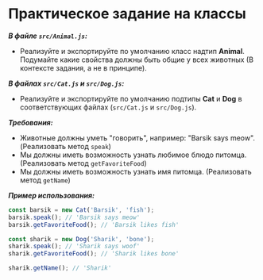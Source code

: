 # Практическое задание на классы

**_В файле `src/Animal.js`:_**

- Реализуйте и экспортируйте по умолчанию класс надтип __Animal__. Подумайте какие свойства должны быть общие у всех животных (В контексте задания, а не в принципе).

**_В файлах `src/Cat.js` и `src/Dog.js`:_**

- Реализуйте и экспортируйте по умолчанию подтипы __Cat__ и __Dog__ в  соответствующих файлах (`src/Cat.js` и `src/Dog.js`).

**_Требования:_**

- Животные должны уметь "говорить", например: "Barsik says meow". (Реализовать метод `speak`)
- Мы должны иметь возможность узнать любимое блюдо питомца. (Реализовать метод `getFavoriteFood`)
- Мы должны иметь возможность узнать имя питомца. (Реализовать метод `getName`)

__*Пример использования:*__

```js
const barsik = new Cat('Barsik', 'fish');
barsik.speak(); // 'Barsik says meow'
barsik.getFavoriteFood(); // 'Barsik likes fish'

const sharik = new Dog('Sharik', 'bone');
sharik.speak(); // 'Sharik says woof'
sharik.getFavoriteFood(); // 'Sharik likes bone'

sharik.getName(); // 'Sharik'
```
